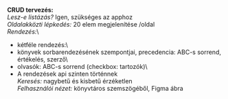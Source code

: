 **CRUD tervezés:**\
*Lesz-e listázás?* Igen, szükséges az apphoz\
*Oldalakközti lépkedés:* 20 elem megjelenítése /oldal\
*Rendezés:*\
 * kétféle rendezés:\
  * könyvek sorbarendezésének szempontjai, precedencia: ABC-s sorrend, értékelés, szerző\
  * olvasók: ABC-s sorrend (checkbox: tartozók)\
 * A rendezések api szinten történnek\
*Keresés:* nagybetű és kisbetű érzéketlen\
*Felhasználói nézet:* könyvtáros szemszögéből, Figma ábra